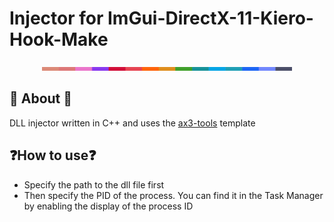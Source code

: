 # Injector for ImGui-DirectX-11-Kiero-Hook-Make

<p align="center">
  <img src="./docs/latte.png" width="400" />
</p>

## 📩 About 📩
DLL injector written in C++ and uses the [ax3-tools](http://github.com/rediskazavr/ax3-tools) template

## ❓How to use❓
* Specify the path to the dll file first
* Then specify the PID of the process. You can find it in the Task Manager by enabling the display of the process ID